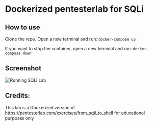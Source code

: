 # Dockerized pentesterlab for SQLi

## How to use
Clone the repo. Open a new terminal and run:
``docker-compose up``

If you want to stop the container, open a new terminal and run:
``docker-compose down``

## Screenshot

![Running SQLi Lab](https://ikasten.io/images/sqli_pentestlab.png)

## Credits:
This lab is a Dockerized version of https://pentesterlab.com/exercises/from_sqli_to_shell for educational purposes only
